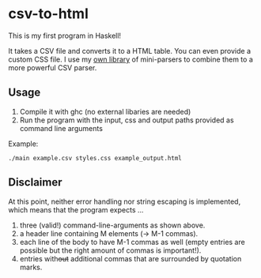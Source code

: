 # csv-to-html

This is my first program in Haskell!

It takes a CSV file and converts it to a HTML table. You can even provide a custom CSS file. 
I use my [own library](https://github.com/jott8/functional-parser) of mini-parsers to combine them to a more powerful CSV parser.

## Usage

1. Compile it with ghc (no external libaries are needed)
2. Run the program with the input, css and output paths provided as command line arguments

Example: 
```
./main example.csv styles.css example_output.html
```

## Disclaimer

At this point, neither error handling nor string escaping is implemented, which means that the program expects ...

1. three (valid!) command-line-arguments as shown above.
3. a header line containing M elements (&rarr; M-1 commas).
4. each line of the body to have M-1 commas as well (empty entries are possible but the right amount of commas is important!).
5. entries with~~out~~ additional commas that are surrounded by quotation marks.
